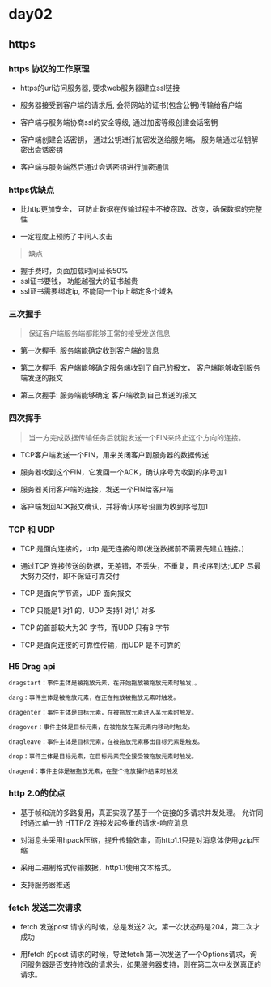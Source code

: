 # day02

## https

### https 协议的工作原理

- https的url访问服务器, 要求web服务器建立ssl链接

- 服务器接受到客户端的请求后, 会将网站的证书(包含公钥)传输给客户端

- 客户端与服务端协商ssl的安全等级, 通过加密等级创建会话密钥

- 客户端创建会话密钥， 通过公钥进行加密发送给服务端， 服务端通过私钥解密出会话密钥

- 客户端与服务端然后通过会话密钥进行加密通信

### https优缺点

- 比http更加安全， 可防止数据在传输过程中不被窃取、改变，确保数据的完整性

- 一定程度上预防了中间人攻击

> 缺点

- 握手费时，页面加载时间延长50%
- ssl证书要钱， 功能越强大的证书越贵
- ssl证书需要绑定ip, 不能同一个ip上绑定多个域名

### 三次握手

> 保证客户端服务端都能够正常的接受发送信息

- 第一次握手: 服务端能确定收到客户端的信息

- 第二次握手: 客户端能够确定服务端收到了自己的报文， 客户端能够收到服务端发送的报文

- 第三次握手: 服务端能够确定 客户端收到自己发送的报文

### 四次挥手

> 当一方完成数据传输任务后就能发送一个FIN来终止这个方向的连接。

- TCP客户端发送一个FIN，用来关闭客户到服务器的数据传送

- 服务器收到这个FIN，它发回一个ACK，确认序号为收到的序号加1

- 服务器关闭客户端的连接，发送一个FIN给客户端

- 客户端发回ACK报文确认，并将确认序号设置为收到序号加1

### TCP 和 UDP

- TCP 是面向连接的，udp 是无连接的即(发送数据前不需要先建立链接。)

- 通过TCP 连接传送的数据，无差错，不丢失，不重复，且按序到达;UDP 尽最大努力交付，即不保证可靠交付

- TCP 是面向字节流，UDP 面向报文

- TCP 只能是1 对1 的，UDP 支持1 对1,1 对多

- TCP 的首部较大为20 字节，而UDP 只有8 字节

- TCP 是面向连接的可靠性传输，而UDP 是不可靠的

### H5 Drag api

```md
dragstart：事件主体是被拖放元素，在开始拖放被拖放元素时触发，。

darg：事件主体是被拖放元素，在正在拖放被拖放元素时触发。

dragenter：事件主体是目标元素，在被拖放元素进入某元素时触发。

dragover：事件主体是目标元素，在被拖放在某元素内移动时触发。

dragleave：事件主体是目标元素，在被拖放元素移出目标元素是触发。

drop：事件主体是目标元素，在目标元素完全接受被拖放元素时触发。

dragend：事件主体是被拖放元素，在整个拖放操作结束时触发
```

### http 2.0的优点

- 基于帧和流的多路复用，真正实现了基于一个链接的多请求并发处理。 允许同时通过单一的 HTTP/2 连接发起多重的请求-响应消息

- 对消息头采用hpack压缩，提升传输效率，而http1.1只是对消息体使用gzip压缩

- 采用二进制格式传输数据，http1.1使用文本格式。

- 支持服务器推送

### fetch 发送二次请求

- fetch 发送post 请求的时候，总是发送2 次，第一次状态码是204，第二次才成功

- 用fetch 的post 请求的时候，导致fetch 第一次发送了一个Options请求，询问服务器是否支持修改的请求头，如果服务器支持，则在第二次中发送真正的请求。